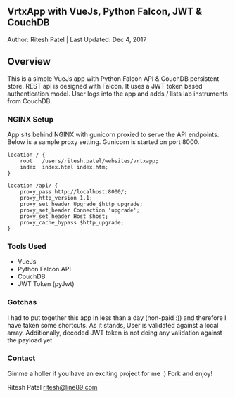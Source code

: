 ## VrtxApp with VueJs, Python Falcon, JWT & CouchDB

Author: Ritesh Patel | Last Updated: Dec 4, 2017

## Overview

This is a simple VueJs app with Python Falcon API & CouchDB persistent store. REST api is designed with Falcon. It uses a JWT token based authentication model. User logs into the app and adds / lists lab instruments from CouchDB.

### NGINX Setup

App sits behind NGINX with gunicorn proxied to serve the API endpoints. Below is a sample proxy setting. Gunicorn is started on port 8000.

```shell
location / {
    root   /users/ritesh.patel/websites/vrtxapp;
    index  index.html index.htm;
}

location /api/ {
    proxy_pass http://localhost:8000/;
    proxy_http_version 1.1;
    proxy_set_header Upgrade $http_upgrade;
    proxy_set_header Connection 'upgrade';
    proxy_set_header Host $host;
    proxy_cache_bypass $http_upgrade;
}
```

### Tools Used

- VueJs
- Python Falcon API
- CouchDB
- JWT Token (pyJwt)

### Gotchas

I had to put together this app in less than a day (non-paid :)) and therefore I have taken some shortcuts. As it stands, User is validated against a local array. Additionally, decoded JWT token is not doing any validation against the payload yet.

### Contact

Gimme a holler if you have an exciting project for me :) Fork and enjoy!

Ritesh Patel
ritesh@line89.com
